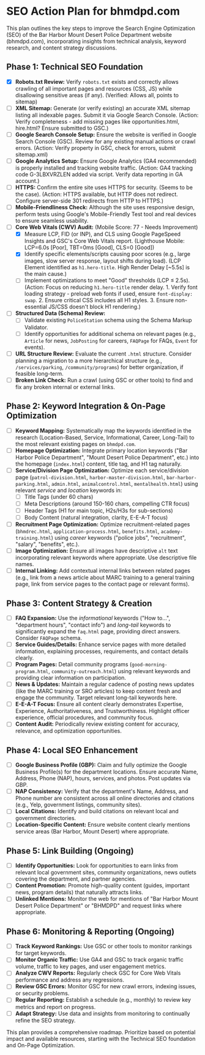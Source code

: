 # SEO Action Plan for bhmdpd.com

This plan outlines the key steps to improve the Search Engine Optimization (SEO) of the Bar Harbor Mount Desert Police Department website (bhmdpd.com), incorporating insights from technical analysis, keyword research, and content strategy discussions.

## Phase 1: Technical SEO Foundation

-   [x] **Robots.txt Review:** Verify `robots.txt` exists and correctly allows crawling of all important pages and resources (CSS, JS) while disallowing sensitive areas (if any). (Verified: Allows all, points to sitemap)
-   [ ] **XML Sitemap:** Generate (or verify existing) an accurate XML sitemap listing all indexable pages. Submit it via Google Search Console. (Action: Verify completeness - add missing pages like opportunities.html, hire.html? Ensure submitted to GSC.)
-   [ ] **Google Search Console Setup:** Ensure the website is verified in Google Search Console (GSC). Review for any existing manual actions or crawl errors. (Action: Verify property in GSC, check for errors, submit sitemap.xml)
-   [ ] **Google Analytics Setup:** Ensure Google Analytics (GA4 recommended) is properly installed and tracking website traffic. (Action: GA4 tracking code G-3LBXVRZLEN added via script. Verify data reporting in GA account.)
-   [ ] **HTTPS:** Confirm the entire site uses HTTPS for security. (Seems to be the case). (Action: HTTPS available, but HTTP does not redirect. Configure server-side 301 redirects from HTTP to HTTPS.)
-   [ ] **Mobile-Friendliness Check:** Although the site uses responsive design, perform tests using Google's Mobile-Friendly Test tool and real devices to ensure seamless usability.
-   [ ] **Core Web Vitals (CWV) Audit:** (Mobile Score: 77 - Needs Improvement)
    -   [x] Measure LCP, FID (or INP), and CLS using Google PageSpeed Insights and GSC's Core Web Vitals report. (Lighthouse Mobile: LCP=6.0s [Poor], TBT=0ms [Good], CLS=0 [Good])
    -   [x] Identify specific elements/scripts causing poor scores (e.g., large images, slow server response, layout shifts during load). (LCP Element identified as `h1.hero-title`. High Render Delay [~5.5s] is the main cause.)
    -   [ ] Implement optimizations to meet "Good" thresholds (LCP ≤ 2.5s). (Action: Focus on reducing `h1.hero-title` render delay. 1. Verify font loading strategy - preload web fonts if used, ensure `font-display: swap`. 2. Ensure critical CSS includes all H1 styles. 3. Ensure non-essential JS/CSS doesn't block H1 rendering.)
-   [ ] **Structured Data (Schema) Review:**
    -   [ ] Validate existing `PoliceStation` schema using the Schema Markup Validator.
    -   [ ] Identify opportunities for additional schema on relevant pages (e.g., `Article` for news, `JobPosting` for careers, `FAQPage` for FAQs, `Event` for events).
-   [ ] **URL Structure Review:** Evaluate the current `.html` structure. Consider planning a migration to a more hierarchical structure (e.g., `/services/parking`, `/community/programs`) for better organization, if feasible long-term.
-   [ ] **Broken Link Check:** Run a crawl (using GSC or other tools) to find and fix any broken internal or external links.

## Phase 2: Keyword Integration & On-Page Optimization

-   [ ] **Keyword Mapping:** Systematically map the keywords identified in the research (Location-Based, Service, Informational, Career, Long-Tail) to the most relevant existing pages on `bhmdpd.com`.
-   [ ] **Homepage Optimization:** Integrate primary location keywords ("Bar Harbor Police Department", "Mount Desert Police Department", etc.) into the homepage (`index.html`) content, title tag, and H1 tag naturally.
-   [ ] **Service/Division Page Optimization:** Optimize each service/division page (`patrol-division.html`, `harbor-master-division.html`, `bar-harbor-parking.html`, `admin.html`, `animalcontrol.html`, `mentalhealth.html`) using relevant *service* and *location* keywords in:
    -   [ ] Title Tags (under 60 chars)
    -   [ ] Meta Descriptions (around 150-160 chars, compelling CTR focus)
    -   [ ] Header Tags (H1 for main topic, H2s/H3s for sub-sections)
    -   [ ] Body Content (natural integration, clarity, E-E-A-T focus)
-   [ ] **Recruitment Page Optimization:** Optimize recruitment-related pages (`bhmdrec.html`, `application-process.html`, `benefits.html`, `academy-training.html`) using *career* keywords ("police jobs", "recruitment", "salary", "benefits", etc.).
-   [ ] **Image Optimization:** Ensure all images have descriptive `alt` text incorporating relevant keywords where appropriate. Use descriptive file names.
-   [ ] **Internal Linking:** Add contextual internal links between related pages (e.g., link from a news article about MARC training to a general training page, link from service pages to the contact page or relevant forms).

## Phase 3: Content Strategy & Creation

-   [ ] **FAQ Expansion:** Use the *informational* keywords ("How to...", "department hours", "contact info") and *long-tail* keywords to significantly expand the `faq.html` page, providing direct answers. Consider `FAQPage` schema.
-   [ ] **Service Guides/Details:** Enhance service pages with more detailed information, explaining processes, requirements, and contact details clearly.
-   [ ] **Program Pages:** Detail community programs (`good-morning-program.html`, `community-outreach.html`) using relevant keywords and providing clear information on participation.
-   [ ] **News & Updates:** Maintain a regular cadence of posting news updates (like the MARC training or SRO articles) to keep content fresh and engage the community. Target relevant long-tail keywords here.
-   [ ] **E-E-A-T Focus:** Ensure all content clearly demonstrates Expertise, Experience, Authoritativeness, and Trustworthiness. Highlight officer experience, official procedures, and community focus.
-   [ ] **Content Audit:** Periodically review existing content for accuracy, relevance, and optimization opportunities.

## Phase 4: Local SEO Enhancement

-   [ ] **Google Business Profile (GBP):** Claim and fully optimize the Google Business Profile(s) for the department locations. Ensure accurate Name, Address, Phone (NAP), hours, services, and photos. Post updates via GBP.
-   [ ] **NAP Consistency:** Verify that the department's Name, Address, and Phone number are consistent across all online directories and citations (e.g., Yelp, government listings, community sites).
-   [ ] **Local Citations:** Identify and build citations on relevant local and government directories.
-   [ ] **Location-Specific Content:** Ensure website content clearly mentions service areas (Bar Harbor, Mount Desert) where appropriate.

## Phase 5: Link Building (Ongoing)

-   [ ] **Identify Opportunities:** Look for opportunities to earn links from relevant local government sites, community organizations, news outlets covering the department, and partner agencies.
-   [ ] **Content Promotion:** Promote high-quality content (guides, important news, program details) that naturally attracts links.
-   [ ] **Unlinked Mentions:** Monitor the web for mentions of "Bar Harbor Mount Desert Police Department" or "BHMDPD" and request links where appropriate.

## Phase 6: Monitoring & Reporting (Ongoing)

-   [ ] **Track Keyword Rankings:** Use GSC or other tools to monitor rankings for target keywords.
-   [ ] **Monitor Organic Traffic:** Use GA4 and GSC to track organic traffic volume, traffic to key pages, and user engagement metrics.
-   [ ] **Analyze CWV Reports:** Regularly check GSC for Core Web Vitals performance and address any regressions.
-   [ ] **Review GSC Errors:** Monitor GSC for new crawl errors, indexing issues, or security problems.
-   [ ] **Regular Reporting:** Establish a schedule (e.g., monthly) to review key metrics and report on progress.
-   [ ] **Adapt Strategy:** Use data and insights from monitoring to continually refine the SEO strategy.

This plan provides a comprehensive roadmap. Prioritize based on potential impact and available resources, starting with the Technical SEO foundation and On-Page Optimization. 